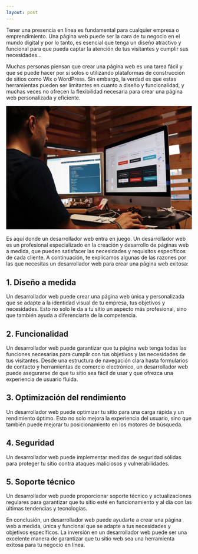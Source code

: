 ```yaml
---
layout: post
---
```


Tener una presencia en línea es fundamental para cualquier empresa o emprendimiento. Una página web puede ser la cara de tu negocio en el mundo digital y por lo tanto, es esencial que tenga un diseño atractivo y funcional para que pueda captar la atención de tus visitantes y cumplir sus necesidades...

Muchas personas piensan que crear una página web es una tarea fácil y que se puede hacer por sí solos o utilizando plataformas de construcción de sitios como Wix o WordPress. Sin embargo, la verdad es que estas herramientas pueden ser limitantes en cuanto a diseño y funcionalidad, y muchas veces no ofrecen la flexibilidad necesaria para crear una página web personalizada y eficiente.

![](assets/images/post_images/campaign-creators.jpg)

Es aquí donde un desarrollador web entra en juego. Un desarrollador web es un profesional especializado en la creación y desarrollo de páginas web a medida, que pueden satisfacer las necesidades y requisitos específicos de cada cliente. A continuación, te explicamos algunas de las razones por las que necesitas un desarrollador web para crear una página web exitosa:

## 1. Diseño a medida
Un desarrollador web puede crear una página web única y personalizada que se adapte a la identidad visual de tu empresa, tus objetivos y necesidades. Esto no solo le da a tu sitio un aspecto más profesional, sino que también ayuda a diferenciarte de la competencia.

## 2. Funcionalidad
Un desarrollador web puede garantizar que tu página web tenga todas las funciones necesarias para cumplir con tus objetivos y las necesidades de tus visitantes. Desde una estructura de navegación clara hasta formularios de contacto y herramientas de comercio electrónico, un desarrollador web puede asegurarse de que tu sitio sea fácil de usar y que ofrezca una experiencia de usuario fluida.

## 3. Optimización del rendimiento
Un desarrollador web puede optimizar tu sitio para una carga rápida y un rendimiento óptimo. Esto no solo mejora la experiencia del usuario, sino que también puede mejorar tu posicionamiento en los motores de búsqueda.

## 4. Seguridad
Un desarrollador web puede implementar medidas de seguridad sólidas para proteger tu sitio contra ataques maliciosos y vulnerabilidades.

## 5. Soporte técnico
Un desarrollador web puede proporcionar soporte técnico y actualizaciones regulares para garantizar que tu sitio esté en funcionamiento y al día con las últimas tendencias y tecnologías.

En conclusión, un desarrollador web puede ayudarte a crear una página web a medida, única y funcional que se adapte a tus necesidades y objetivos específicos. La inversión en un desarrollador web puede ser una excelente manera de garantizar que tu sitio web sea una herramienta exitosa para tu negocio en línea.

